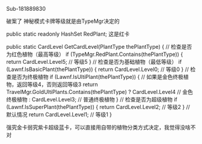 Sub-181889830

破案了
神秘模式卡牌等级就是由TypeMgr决定的

public static readonly HashSet RedPlant;
这是红卡

public static CardLevel GetCardLevel(PlantType thePlantType) { // 检查是否为红色植物（最高等级） if (TypeMgr.RedPlant.Contains(thePlantType)) { return CardLevel.Level5; // 等级5 } // 检查是否为基础植物（最低等级） if (Lawnf.IsBasicPlant(thePlantType)) { return CardLevel.Level0; // 等级0 } // 检查是否为终极植物 if (Lawnf.IsUltiPlant(thePlantType)) { // 如果是金色终极植物，返回等级4，否则返回等级3 return TravelMgr.GoldUltiPlants.Contains(thePlantType) ? CardLevel.Level4 // 金色终极植物 : CardLevel.Level3; // 普通终极植物 } // 检查是否为超级植物 if (Lawnf.IsSuperPlant(thePlantType)) { return CardLevel.Level2; // 等级2 } // 默认情况 return CardLevel.Level1; // 等级1 }

强究金卡弱究紫卡超级蓝卡，可以直接用自带的植物分类方式决定，我觉得没啥不对